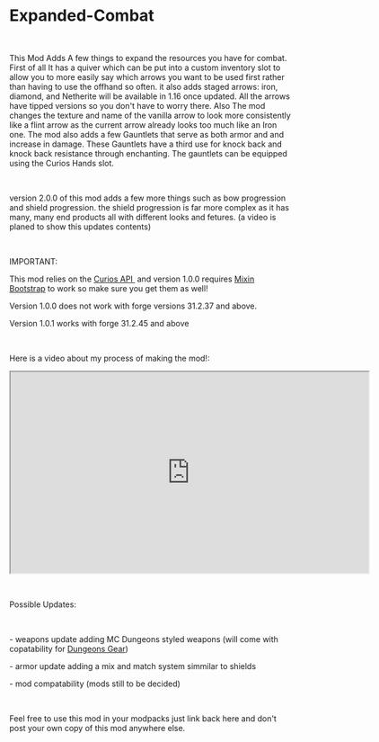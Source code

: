 # Expanded-Combat
<p>&nbsp;</p>
<p>This Mod Adds A few things to expand the resources you have for combat. First of all It has a quiver which can be put into a custom inventory slot to allow you to more easily say which arrows you want to be used first rather than having to use the offhand so often. it also adds staged arrows: iron, diamond, and Netherite will be available in 1.16 once updated. All the arrows have tipped versions so you don't have to worry there. Also The mod changes the texture and name of the vanilla arrow to look more consistently like a flint arrow as the current arrow already looks too much like an Iron one. The mod also adds a few Gauntlets that serve as both armor and and increase in damage. These Gauntlets have a third use for knock back and knock back resistance through enchanting. The gauntlets can be equipped using the Curios Hands slot.</p>
<p>&nbsp;</p>
<p>version 2.0.0 of this mod adds a few more things such as bow progression and shield progression. the shield progression is far more complex as it has many, many end products all with different looks and fetures. (a video is planed to show this updates contents)</p>
<p>&nbsp;</p>
<p>IMPORTANT:</p>
<p>This mod relies on the <a href="https://www.curseforge.com/minecraft/mc-mods/curios" target="_blank" rel="noopener noreferrer">Curios API&nbsp;</a> and version 1.0.0 requires&nbsp;<a href="https://www.curseforge.com/minecraft/mc-mods/mixinbootstrap" target="_blank" rel="noopener noreferrer">Mixin Bootstrap</a> to work so make sure you get them as well!</p>
<p>Version 1.0.0 does not work with forge versions 31.2.37 and above.</p>
<p>Version 1.0.1 works with forge 31.2.45 and above</p>
<p>&nbsp;</p>
<p>Here is a video about my process of making the mod!:</p>
<p><iframe src="https://www.youtube.com/embed/l5xrhWNCOXQ?wmode=transparent" height="358" width="638"></iframe></p>
<p>&nbsp;</p>
<p>Possible Updates:</p>
<p>&nbsp;</p>
<p>- weapons update adding MC Dungeons styled weapons (will come with copatability for <a href="https://www.curseforge.com/minecraft/mc-mods/dungeons-gear" target="_blank" rel="noopener noreferrer">Dungeons Gear</a>)</p>
<p>- armor update adding a mix and match system simmilar to shields</p>
<p>- mod compatability (mods still to be decided)</p>
<p>&nbsp;</p>
<p>Feel free to use this mod in your modpacks just link back here and don't post your own copy of this mod anywhere else.</p>
